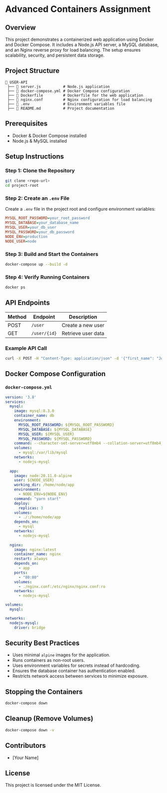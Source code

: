 # Advanced Containers Assignment

## Overview
This project demonstrates a containerized web application using Docker and Docker Compose. It includes a Node.js API server, a MySQL database, and an Nginx reverse proxy for load balancing. The setup ensures scalability, security, and persistent data storage.

## Project Structure
```
📂 USER-API
 ├── 📜 server.js          # Node.js application
 ├── 📜 docker-compose.yml # Docker Compose configuration
 ├── 📜 Dockerfile         # Dockerfile for the web application
 ├── 📜 nginx.conf         # Nginx configuration for load balancing
 ├── 📜 .env               # Environment variables file
 ├── 📜 README.md          # Project documentation
```

## Prerequisites
- Docker & Docker Compose installed
- Node.js & MySQL installed

## Setup Instructions

### Step 1: Clone the Repository
```sh
git clone <repo-url>
cd project-root
```

### Step 2: Create an `.env` File
Create a `.env` file in the project root and configure environment variables:
```ini
MYSQL_ROOT_PASSWORD=your_root_password
MYSQL_DATABASE=your_database_name
MYSQL_USER=your_db_user
MYSQL_PASSWORD=your_db_password
NODE_ENV=production
NODE_USER=node
```

### Step 3: Build and Start the Containers
```sh
docker-compose up --build -d
```

### Step 4: Verify Running Containers
```sh
docker ps
```

## API Endpoints
| Method | Endpoint       | Description         |
|--------|--------------|---------------------|
| POST   | `/user`      | Create a new user  |
| GET    | `/user/{id}` | Retrieve user data |

### Example API Call
```sh
curl -X POST -H "Content-Type: application/json" -d '{"first_name": "John", "last_name": "Doe"}' http://localhost/api/user
```

## Docker Compose Configuration

### `docker-compose.yml`
```yaml
version: '3.8'
services:
  mysql:
    image: mysql:8.3.0
    container_name: db 
    environment:
      MYSQL_ROOT_PASSWORD: ${MYSQL_ROOT_PASSWORD}
      MYSQL_DATABASE: ${MYSQL_DATABASE}
      MYSQL_USER: ${MYSQL_USER}
      MYSQL_PASSWORD: ${MYSQL_PASSWORD}
    command: --character-set-server=utf8mb4 --collation-server=utf8mb4_general_ci
    volumes:
      - mysql:/var/lib/mysql
    networks:
      - nodejs-mysql
  
  app:
    image: node:20.11.0-alpine
    user: ${NODE_USER}
    working_dir: /home/node/app
    environment:
      - NODE_ENV=${NODE_ENV}
    command: "yarn start"
    deploy:
      replicas: 3
    volumes:
      - ./:/home/node/app
    depends_on:
      - mysql
    networks:
      - nodejs-mysql
  
  nginx:
    image: nginx:latest
    container_name: nginx
    restart: always
    depends_on:
      - app
    ports:
      - "80:80"
    volumes:
      - ./nginx.conf:/etc/nginx/nginx.conf:ro
    networks:
      - nodejs-mysql

volumes:
  mysql:

networks:
  nodejs-mysql:
    driver: bridge
```

## Security Best Practices
- Uses minimal `alpine` images for the application.
- Runs containers as non-root users.
- Uses environment variables for secrets instead of hardcoding.
- Ensures the database container has authentication enabled.
- Restricts network access between services to minimize exposure.

## Stopping the Containers
```sh
docker-compose down
```

## Cleanup (Remove Volumes)
```sh
docker-compose down -v
```

## Contributors
- [Your Name]

## License
This project is licensed under the MIT License.
